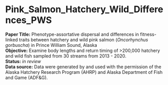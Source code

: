 # Pink_Salmon_Hatchery_Wild_Differences_PWS  
**Paper Title:** Phenotype-assortative dispersal and differences in fitness-linked traits between hatchery and wild pink salmon (*Oncorhynchus gorbuscha*) in Prince William Sound, Alaska  
**Objective:** Examine body lengths and return timing of >200,000 hatchery and wild fish sampled from 30 streams from 2013 - 2020.  
**Status:** *in review*  
**Data source:** Data were generated by and used with the permission of the Alaska Hatchery Research Program (AHRP) and Alaska Department of Fish and Game (ADF&G).  
